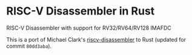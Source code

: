 # RISC-V Disassembler in Rust

RISC-V Disassembler with support for RV32/RV64/RV128 IMAFDC

This is a port of Michael Clark's [riscv-disassembler](https://github.com/michaeljclark/riscv-disassembler) to Rust
(updated for commit `80dd3aba`).
